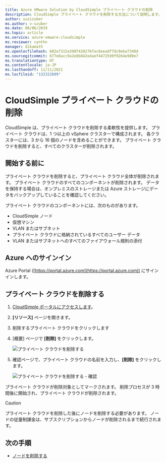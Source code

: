 ```yaml
---
title: Azure VMware Solution by CloudSimple プライベート クラウドの削除
description: CloudSimple プライベート クラウドを削除する方法について説明します。 プライベート クラウドを削除すると、すべてのクラスターが削除されます。
author: suzizuber
ms.author: v-szuber
ms.date: 08/06/2019
ms.topic: article
ms.service: azure-vmware-cloudsimple
ms.reviewer: cynthn
manager: dikamath
ms.openlocfilehash: 602e7315a398f428276fac6eeadf7dc9eba7340d
ms.sourcegitcommit: 677e8acc9a2e8b842e4aef4472599f9264e989e7
ms.translationtype: HT
ms.contentlocale: ja-JP
ms.lasthandoff: 11/11/2021
ms.locfileid: "132322609"
---
```

# <a name="delete-a-cloudsimple-private-cloud"></a>CloudSimple プライベート クラウドの削除

CloudSimple は、プライベート クラウドを削除する柔軟性を提供します。  プライベート クラウドは、1 つ以上の vSphere クラスターで構成されます。 各クラスターには、3 から 16 個のノードを含めることができます。 プライベート クラウドを削除すると、すべてのクラスターが削除されます。

## <a name="before-you-begin"></a>開始する前に

プライベート クラウドを削除すると、プライベート クラウド全体が削除されます。  プライベート クラウドのすべてのコンポーネントが削除されます。  データを保持する場合は、オンプレミスのストレージまたは Azure ストレージにデータをバックアップしていることを確認してください。

プライベート クラウドのコンポーネントには、次のものがあります。

* CloudSimple ノード
* 仮想マシン
* VLAN またはサブネット
* プライベート クラウドに格納されているすべてのユーザー データ
* VLAN またはサブネットへのすべてのファイアウォール規則の添付

## <a name="sign-in-to-azure"></a>Azure へのサインイン

Azure Portal ([https://portal.azure.com](https://portal.azure.com)) にサインインします。

## <a name="delete-a-private-cloud"></a>プライベート クラウドを削除する

1. [CloudSimple ポータルにアクセスします](access-cloudsimple-portal.md)。

2. **[リソース]** ページを開きます。

3. 削除するプライベート クラウドをクリックします

4. [概要] ページで **[削除]** をクリックします。

    ![プライベート クラウドを削除する](media/delete-private-cloud.png)

5. 確認ページで、プライベート クラウドの名前を入力し、**[削除]** をクリックします。 

    ![プライベート クラウドを削除する - 確認](media/delete-private-cloud-confirm.png)

プライベート クラウドが削除対象としてマークされます。  削除プロセスが 3 時間後に開始され、プライベート クラウドが削除されます。

> [!CAUTION]
> プライベート クラウドを削除した後にノードを削除する必要があります。  ノードの従量制課金は、サブスクリプションからノードが削除されるまで続行されます。

## <a name="next-steps"></a>次の手順

* [ノードを削除する](delete-nodes.md)
